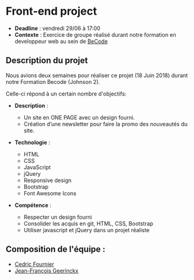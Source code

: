 # Front-end project

- **Deadline** : vendredi 29/06 à 17:00
- **Contexte** : Exercice de groupe réalisé durant notre formation en developpeur web au sein de [BeCode](https://github.com/becodeorg/)

## Description du projet
Nous avions deux semaines pour réaliser ce projet (18 Juin 2018) durant notre Formation Becode (Johnson 2).

 Celle-ci répond à un certain nombre d'objectifs:
 
 - **Description** :
    - Un site en ONE PAGE avec un design fourni.
    - Création d’une newsletter pour faire la promo des nouveautés du site.
 
- **Technologie** : 
    - HTML
    - CSS
    - JavaScript
    - jQuery
    - Responsive design
    - Bootstrap
    - Font Awesome Icons
    
- **Compétence** :
    - Respecter un design fourni
    - Consolider les acquis en git, HTML, CSS, Bootstrap
    - Utiliser javascript et jQuery dans un projet réaliste
    
## Composition de l'équipe :
- [Cedric Fournier](https://github.com/Cedric-Fournier)
- [Jean-François Geerinckx](https://github.com/JFGEER83)
 

